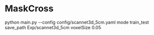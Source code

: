 # MaskCross
python main.py --config config/scannet3d_5cm.yaml mode train_test save_path Exp/scannet3d_5cm voxelSize 0.05

